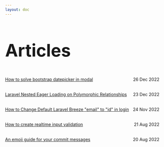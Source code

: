 ```yaml
---
layout: doc
---
```


<style>
    .article-list {
      padding-bottom: 1rem;
      padding-top: 1rem;
    }

    .border-t {
      border-top: solid 0.5px #bbb;
    }

    .article-list span {
      float: right;
    }

    .title {
      line-height: 64px;
      font-size: 56px;
      color: var(--vp-c-yellow);
    }
</style>


<h1 class="title">Articles</h1>


<div class="article-list text-center">
  <a href="/en/articles/add-bootstrap-datepicker-in-modal">How to solve bootstrap datepicker in modal</a>
  <span>26 Dec 2022</span>
</div>

<div class="article-list text-center">
  <a href="/en/articles/laravel-nested-eager-loading-on-polymorphic-relationships">Laravel Nested Eager Loading on Polymorphic Relationships</a>
  <span>23 Dec 2022</span>
</div>

<div class="article-list text-center">
  <a href="/en/articles/change-default-Laravel-breeze-in-login">How to Change Default Laravel Breeze "email" to "id" in login</a>
  <span>24 Nov 2022</span>
</div>

<div class="article-list text-center">
  <a href="/en/articles/realtime-input-validation">How to create realtime input validation</a>
  <span>21 Aug 2022</span>
</div>

<div class="article-list text-center">
  <a href="/en/articles/gitmoji">An emoji guide for your commit messages</a>
  <span>20 Aug 2022</span>
</div>

